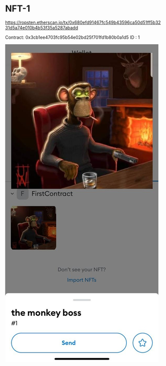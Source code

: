 # NFT-1

https://ropsten.etherscan.io/tx/0x680efd91467fc549b43596ca50d51ff5b3231d5a74e010b4b53f35a5287abadd

Contract: 0x3cb1ee4703fc95b54e02bd25f701fd1b80b0a1d5
ID : 1


![the final result](https://github.com/taftouf/NFT-1/blob/main/nft-1.jpeg?raw=true)

